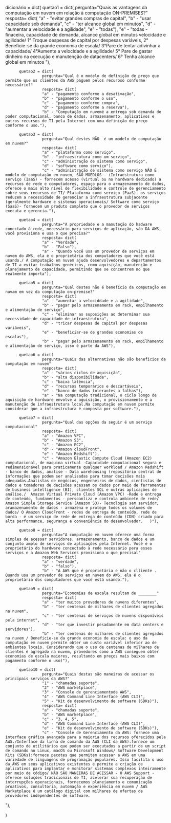 dicionário = dict( 
          quetao1 = dict(
                    pergunta="Quais as vantagens da computação em nuvem em relaçâo à computação ON-PREMISES?" 
                    resposta= dict(
                    "a" - "evitar grandes compras de capital",
                    "b" - "usar capacidade sob demanda",
                    "c" - "ter alcance global em minutos",
                    "d" - "aumentar a velocidade e a agilidade",
                    "e" - "todas"),
                    "e" - "todas - finaceira, capacidade de demanda, alcance global em minutos velocidade e agilidade/ 1° Troque despesas de capital por despesas variáveis, 2° Beneficie-se da grande economia de escala/ 3°Pare de tentar adivinhar a capacidade/ 4°Aumente a velocidade e a agilidade/ 5° Pare de gastar dinheiro na execução e manutenção de datacenters/ 6° Tenha alcance global em minutos  "),

          quetao2 = dict(
                    pergunta="Qual é o modelo de definição de preço que permite que os clientes da AWS paguem pelos recuroso conforme necessário?" 
                    resposta= dict(
                    "a" - "pagamento conforme a desativação",
                    "b" - "pagamento conforme o uso",
                    "c" - "pagamento conforme compra",
                    "d" - "pagamento conforme a reserva"),
                    "b" - "Computação em nuvemé a entrega sob demanda de poder computacional, banco de dados, armazenamento, aplicativos e outros recursos de TI pela Internet com uma definição de preço conforme o uso."),

          quetao3 = dict(
                    pergunta="Qual destes NÃO  é um modelo de computação em nuvem?" 
                    resposta= dict(
                    "a" - "plataforma como serviço",
                    "b" - "infraestrutura como um serviço",
                    "c" - "administração de sistema como serviço",
                    "d" - "software como serviço"),
                    "c" - "administração de sistema como serviço NÃO É  modelo de computação em nuvem, SÃO MOEDLOS - iInfraestrutura como serviço (IaaS) - fornecem acesso (virtual ou no hardware dedicado) a recursos de rede e computadores, espaço para o armazenamento de dados, oferece o mais alto nível de flexibilidade e controle de gerenciamento sobre seus recursos de TI/ Plataforma como serviço (PaaS)- os serviços reduzem a necessidade de gerenciar a infraestrutura subjacente (geralmente hardware e sistemas operacionais/ Software como serviço (SaaS)- fornecem um produto completo que o provedor de serviços executa e gerencia."),

          quetao4 = dict(
                    pergunta="A propriedade e a manuteção do hadware conectado à rede, necessário para serviços de aplicação, são DA AWS, você provisiona e usa o que precisa?" 
                    resposta= dict(
                    "a" - "Verdade",
                    "b" - "Falso"),
                    "a" - "Quando você usa um provedor de serviços em nuvem do AWS, ela é o proprietária dos computadores que você está usando./ A computação em nuvem ajuda desenvolvedores e departamentos de TI a evitar trabalhos genéricos, como aquisição, manutenção e planejamento de capacidade, permitindo que se concentrem no que realmente importa"),

          quetao5 = dict(
                    pergunta="Qual destes não é benefício da computação em nuvam em vez da computação on-premise?" 
                    resposta= dict(
                    "a" - "aumentar a velociddade e a agilidade",
                    "b" - "pagar pelo armazenamento em rack, empilhamento e alimentação de serviço",
                    "c" - "eliminar as suposições ao determinar sua necessidade de capacidade de infraestrutura",
                    "d" - "tricar despesas de capital por despesas variáveis",
                    "e" - "beneficiar-se de grandes economias de escalas"),
                    "b" - "pagar pelo armazenamento em rack, empilhamento e alimentação de serviço, isso é parte da AWS"),

          quetao6 = dict(
                    pergunta="Quais das alternativas não são benefícios da computação em nuvem" 
                    resposta= dict(
                    "a" - "vários ciclos de aquisição",
                    "b" - "alta disponibilidade",
                    "c" - "baixa latência",
                    "d" - "recursos temporários e descartáveis",
                    "e" - "banco de dados tolerantes a falhas"),
                    "a" - "Na computação tradicional, o ciclo longo de aquisição de hardware envolve a aquisição, o provisionamento e a manutenção de infraestrutura local.Na computação em nuvem permite considerar que a infraestrutura é composta por software."),

          quetao7 = dict(
                    pergunta="Qual das opções da seguir é um serviço computacional" 
                    resposta= dict(
                    "a" - "Amazon VPC",
                    "b" - "Amazon S3",
                    "c" - "Amazon EC2",
                    "d" - "Amazon cloudFront",
                    "e" - "Amazon Redshift"),
                    "c" - "Amazon Elastic Compute Cloud (Amazon EC2) computacional, de maquina virtual -Capacidade computacional segura e redimensionável para praticamente qualquer workload / Amazon Redshift - banco de dados, analise - Data warehousing (repositório central de informações que podem ser analisadas para tomar decisões mais adequadas.Analistas de negócios, engenheiros de dados, cientistas de dados e tomadores de decisões acessam os dados por meio de ferramentas de business intelligence (BI), clientes SQL e outras aplicações de análise./  Amazon Virtual Private Cloud (Amazon VPC) -Rede e entrega de conteúdo, fundamentos - persoanliza e controla ambinete de rede/ Amazon Simple Storage Service (Amazon S3)- Tecnologia sem servidor, aramazenamento de dados - armazena e protege todos os volumes de dados/ O Amazon CloudFront - redes de entrega de conteúdo, rede de borda - é um serviço de rede de entrega de conteúdo (CDN) criado para alta performance, segurança e conveniência do desenvolvedor.   )"),  

          quetao8 = dict(
                    pergunta="A computação em nuvem oferece uma forma simples de acessar servidores, armazenamento, banco de dados e um conjunto amplo de serviços de aplicações pela Internet. Você é o proprietário do hardware concectado à rede necessário pera esses serviços e a Amazon Web Services provisiona o que precisal" 
                    resposta= dict(
                    "a" - "verdade",
                    "b" - "falso"),
                    "b" - "A AWS que é proprietária e não o clliente . Quando usa um provedor de serviços em nuvem do AWS, ela é o proprietária dos computadores que você está usando."),   

          quetao9 = dict(
                    pergunta="Economias de escala resultam de ________" 
                    resposta= dict(
                    "a" - "ter muitos provedores de nuvens diferentes",
                    "b" - "ter centenas de milhares de clientes agregados na nuvem",
                    "c" - "ter centenas de serviços de nuvens disponíveis pela internet",
                    "d" - "ter que investir pesadamente em data centers e servidores"),
                    "b" - "ter centenas de milhares de clientes agregados na nuvem / Beneficie-se da grande economia de escala: o uso da computação em nuvem permite obter um custo variável inferior ao de ambientes locais. Considerando que o uso de centenas de milhares de clientes é agregado na nuvem, provedores como a AWS conseguem obter economias de escala maiores, resultando em preços mais baixos com pagamento conforme o uso)"), 

          quetao10 = dict(
                    pergunta="Quais destas são maneiras de acessar os principais serviços da AWS?" 
                    "1" - "chamadas suporte",
                    "2" - "AWS marketplace",
                    "3" - "Console de gerenciamentode AWS",
                    "4" - "AWS Command Line Interface (AWS CLI)",
                    "5" - "Kit de desenvolvimento de software (SDKs)"),
                    resposta= dict(
                    "a" - "chamadas suporte",
                    "b" - "AWS marketplace",
                    "c" - "3, 4, 5",
                    "d" - "AWS Command Line Interface (AWS CLI)",
                    "e" - "Kit de desenvolvimento de software (SDKs)"),
                    "c" - "Console de Gerenciamento da AWS: fornece uma interface gráfica avançada para a maioria dos recursos oferecidos pela AWS./Interface da linha de comando da AWS (CLI da AWS):fornece um conjunto de utilitários que podem ser executados a partir de um script de comando no Linux, macOS ou Microsoft Windows/ Software Development Kits (SDKs):fornece pacotes que permitem acessar a AWS em uma variedade de linguagens de programação populares. Isso facilita o uso da AWS em seus aplicativos existentes e permite a criação de aplicativos para implantar e monitorar sistemas complexos inteiramente por meio de código/ NÃO SÃO MANEIRAS DE ACESSAR - O AWS Support - oferece soluções tradicionais de TI, acelerar sua recuperação de interrupções operacionais, fornecemos planejamento e comunicação proativos, consultoria, automação e experiência em nuvem / AWS Marketplace é um catálogo digital com milhares de ofertas de provedores independentes de software. 
  "),                  

)


